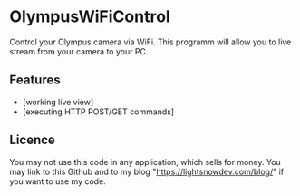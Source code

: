 OlympusWiFiControl
==================

Control your Olympus camera via WiFi.
This programm will allow you to live stream from your camera to your PC.

Features
-------
* [working live view]
* [executing HTTP POST/GET commands]


Licence
-------

You may not use this code in any application, which sells for money.
You may link to this Github and to my blog "https://lightsnowdev.com/blog/" if you want to use my code.
